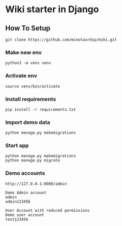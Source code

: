 # Wiki starter in Django

## How To Setup
```
git clone https://github.com/minotaurdsp/miki.git
```


### Make new env 
```
python3 -m venv venv
```

### Activate env 
```
source venv/bin/activate
```

### Install requirements 
```
pip install -r requirements.txt
```

### Import demo data
```
python manage.py makemigrations
```

### Start app
```
python manage.py makemigrations
python manage.py migrate
```

### Demo accounts
```
http://127.0.0.1:8000/admin

Demo Admin account
admin
admin123456

User Account with reduced permissions
Demo user account
test123456

```

